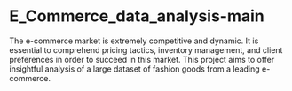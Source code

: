 # E_Commerce_data_analysis-main
The e-commerce market is extremely competitive and dynamic. It is essential to comprehend pricing tactics,  inventory management, and client preferences in order to succeed in this market. This project aims to offer  insightful analysis of a large dataset of fashion goods from a leading e-commerce.
